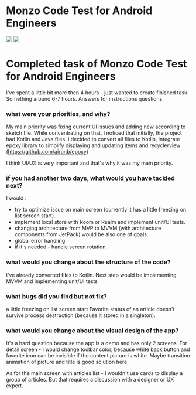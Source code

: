 # Monzo Code Test for Android Engineers

<img src="screenshoot2.png" />
<img src="screenshoot1.png" />

# Completed task of Monzo Code Test for Android Engineers

I've spent a little bit more then 4 hours - just wanted to create finished task. Something around 6-7 hours.
Answers for instructions questions:

### what were your priorities, and why?

My main priority was fixing current UI issues and adding new according to sketch file.
While concentrating on that, I noticed that initially, the project had Kotlin and Java files.
I decided to convert all files to Kotlin, integrate epoxy library to simplify displaying and updating items and recyclerview
(https://github.com/airbnb/epoxy)

I think UI/UX is very important and that's why it was my main priority.

### if you had another two days, what would you have tackled next?

I would :
- try to optimize issue on main screen (currently it has a little freezing on list screen start).
- implement local store with Room or Realm and implement unit/UI tests.
- changing architecture from MVP to MVVM (with architecture components from JetPack) would be also one of goals.
- global error handling
- if it's needed - handle screen rotation.

### what would you change about the structure of the code?
I've already converted files to Kotlin. Next step would be implementing MVVM and implementing unit/UI tests

### what bugs did you find but not fix?
a little freezing on list screen start
Favorite status of an article doesn't survive process destruction (because it stored in a singleton).

### what would you change about the visual design of the app?

It's a hard question because the app is a demo and has only 2 screens.
For detail screen - I would change toolbar color,
because white back button and favorite icon can be invisible if the content picture is white.
Maybe transition animation of picture and title is good solution here.

As for the main screen with articles list - I wouldn't use cards to display a group of articles.
But that requires a discussion with a designer or UX expert.
